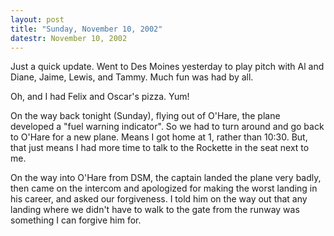 ```yaml
---
layout: post
title: "Sunday, November 10, 2002"
datestr: November 10, 2002
---
```


Just a quick update. Went to Des Moines yesterday to play pitch with Al and
Diane, Jaime, Lewis, and Tammy. Much fun was had by all.

Oh, and I had Felix and Oscar's pizza. Yum!

On the way back tonight (Sunday), flying out of O'Hare, the plane developed
a "fuel warning indicator". So we had to turn around and go back to
O'Hare for a new plane. Means I got home at 1, rather than 10:30. But, that
just means I had more time to talk to the Rockette in the seat next to me.

On the way into O'Hare from DSM, the captain landed the plane very badly, then
came on the intercom and apologized for making the worst landing in his career,
and asked our forgiveness. I told him on the way out that any landing where
we didn't have to walk to the gate from the runway was something I can forgive
him for.

